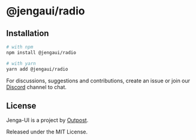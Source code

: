 # @jengaui/radio

## Installation

```sh
# with npm
npm install @jengaui/radio

# with yarn
yarn add @jengaui/radio
```

For discussions, suggestions and contributions, create an issue or join our [Discord](https://discord.gg/sHnHPnAPZj) channel to chat.

## License

Jenga-UI is a project by [Outpost](https://outpost.run).

Released under the MIT License.
